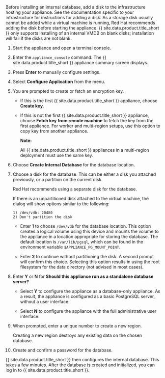 <div class="important">

Before installing an internal database, add a disk to the infrastructure hosting your appliance.
See the documentation specific to your infrastructure for instructions for adding a disk. As a
storage disk usually cannot be added while a virtual machine is running, Red Hat recommends adding
the disk before starting the appliance. {{ site.data.product.title_short }} only supports
installing of an internal VMDB on blank disks; installation will fail if the disks are not blank.

</div>

1.  Start the appliance and open a terminal console.

2.  Enter the `appliance_console` command. The {{ site.data.product.title_short }} appliance
    summary screen displays.

3.  Press **Enter** to manually configure settings.

4.  Select **Configure Application** from the menu.

5.  You are prompted to create or fetch an encryption key.

      - If this is the first {{ site.data.product.title_short }} appliance, choose **Create key**.

      - If this is not the first {{ site.data.product.title_short }} appliance, choose
        **Fetch key from remote machine** to fetch the key from the first appliance. For worker and
        multi-region setups, use this option to copy key from another appliance.

        **Note:**

        All {{ site.data.product.title_short }} appliances in a multi-region deployment must use
        the same key.

6.  Choose **Create Internal Database** for the database location.

7.  Choose a disk for the database. This can be either a disk you attached previously, or a
    partition on the current disk.

    <div class="important">

    Red Hat recommends using a separate disk for the database.

    </div>

    If there is an unpartitioned disk attached to the virtual machine, the dialog will show options
    similar to the following:

        1) /dev/vdb: 20480
        2) Don't partition the disk

      - Enter **1** to choose `/dev/vdb` for the database location. This option creates a logical
        volume using this device and mounts the volume to the appliance in a location appropriate
        for storing the database. The default location is `/var/lib/pgsql`, which can be found in
        the environment variable `$APPLIANCE_PG_MOUNT_POINT`.

      - Enter **2** to continue without partitioning the disk. A second prompt will confirm this
        choice. Selecting this option results in using the root filesystem for the data directory
        (not advised in most cases).

8.  Enter **Y** or **N** for **Should this appliance run as a standalone database server?**

      - Select **Y** to configure the appliance as a database-only appliance. As a result, the
        appliance is configured as a basic PostgreSQL server, without a user interface.

      - Select **N** to configure the appliance with the full administrative user interface.

9.  When prompted, enter a unique number to create a new region.

    <div class="important">

    Creating a new region destroys any existing data on the chosen database.

    </div>

10. Create and confirm a password for the database.

{{ site.data.product.title_short }} then configures the internal database. This takes a few
minutes. After the database is created and initialized, you can log in to
{{ site.data.product.title_short }}.

